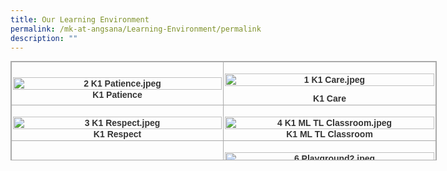 ```yaml
---
title: Our Learning Environment
permalink: /mk-at-angsana/Learning-Environment/permalink
description: ""
---
```


<table style="margin: auto; outline: 0px; padding: 0px; border-collapse: collapse; clear: both; border: 1px solid rgb(170, 170, 170); color: rgb(51, 51, 51); font-family: Tahoma, Verdana, Segoe, sans-serif; font-size: 14px; font-style: normal; font-variant-ligatures: normal; font-variant-caps: normal; font-weight: 700; letter-spacing: normal; orphans: 2; text-align: left; text-transform: none; white-space: normal; widows: 2; word-spacing: 0px; -webkit-text-stroke-width: 0px; text-decoration-thickness: initial; text-decoration-style: initial; text-decoration-color: initial; width: 682px; height: 159px;" class="iveo_table ives_tab_simple3 ive_eobj_center"><tbody style="margin: 0px; outline: 0px; padding: 0px;"><tr style="margin: 0px; outline: 0px; padding: 0px;"><td style="margin: 0px; outline: 0px; padding: 2px; text-align: center; border: 1px solid rgb(170, 170, 170); width: 340px;"><br class="Apple-interchange-newline"><img style="margin: 0px 10px 0px 0px; outline: 0px; padding: 0px; border: none; float: left;" class="ive_eobj_left mCS_img_loaded" alt="2 K1 Patience.jpeg" width="100%" src="https://angsanapri.moe.edu.sg/qql/slot/u167/MK@Angsana/2%20K1%20Patience.jpeg"><br style="margin: 0px; outline: 0px; padding: 0px;">K1 Patience</td><td style="margin: 0px; outline: 0px; padding: 2px; text-align: center; border: 1px solid rgb(170, 170, 170); width: 341px;"><br style="margin: 0px; outline: 0px; padding: 0px;"><img style="margin: 0px 10px 0px 0px; outline: 0px; padding: 0px; border: none; float: left;" class="ive_eobj_left mCS_img_loaded" alt="1 K1 Care.jpeg" width="100%" src="https://angsanapri.moe.edu.sg/qql/slot/u167/MK@Angsana/1%20K1%20Care.jpeg"><br style="margin: 0px; outline: 0px; padding: 0px;"><br style="margin: 0px; outline: 0px; padding: 0px;">K1 Care</td></tr><tr style="margin: 0px; outline: 0px; padding: 0px;"><td style="margin: 0px; outline: 0px; padding: 2px; text-align: center; border: 1px solid rgb(170, 170, 170);"><br style="margin: 0px; outline: 0px; padding: 0px;"><img style="margin: 0px 10px 0px 0px; outline: 0px; padding: 0px; border: none; float: left;" class="ive_eobj_left mCS_img_loaded" alt="3 K1 Respect.jpeg" width="100%" src="https://angsanapri.moe.edu.sg/qql/slot/u167/MK@Angsana/3%20K1%20Respect.jpeg"><br style="margin: 0px; outline: 0px; padding: 0px;">K1 Respect</td><td style="margin: 0px; outline: 0px; padding: 2px; text-align: center; border: 1px solid rgb(170, 170, 170);"><br style="margin: 0px; outline: 0px; padding: 0px;"><img style="margin: 0px 10px 0px 0px; outline: 0px; padding: 0px; border: none; float: left;" class="ive_eobj_left mCS_img_loaded" alt="4 K1 ML TL Classroom.jpeg" width="100%" src="https://angsanapri.moe.edu.sg/qql/slot/u167/MK@Angsana/4%20K1%20ML%20TL%20Classroom.jpeg"><br style="margin: 0px; outline: 0px; padding: 0px;">K1 ML TL Classroom</td></tr><tr style="margin: 0px; outline: 0px; padding: 0px;"><td style="margin: 0px; outline: 0px; padding: 2px; text-align: center; border: 1px solid rgb(170, 170, 170);"><br style="margin: 0px; outline: 0px; padding: 0px;"><img style="margin: 0px 10px 0px 0px; outline: 0px; padding: 0px; border: none; float: left;" class="ive_eobj_left mCS_img_loaded" alt="5 Playground1.jpeg" width="100%" src="https://angsanapri.moe.edu.sg/qql/slot/u167/MK@Angsana/5%20Playground1.jpeg"><br style="margin: 0px; outline: 0px; padding: 0px;">Playground</td><td style="margin: 0px; outline: 0px; padding: 2px; text-align: center; border: 1px solid rgb(170, 170, 170);"><br style="margin: 0px; outline: 0px; padding: 0px;"><img style="margin: 0px 10px 0px 0px; outline: 0px; padding: 0px; border: none; float: left;" class="ive_eobj_left mCS_img_loaded" alt="6 Playground2.jpeg" width="100%" src="https://angsanapri.moe.edu.sg/qql/slot/u167/MK@Angsana/6%20Playground2.jpeg"><br style="margin: 0px; outline: 0px; padding: 0px;"><br style="margin: 0px; outline: 0px; padding: 0px;"><br style="margin: 0px; outline: 0px; padding: 0px;">Playground&nbsp;</td></tr><tr style="margin: 0px; outline: 0px; padding: 0px;"><td style="margin: 0px; outline: 0px; padding: 2px; text-align: center; border: 1px solid rgb(170, 170, 170);"><br style="margin: 0px; outline: 0px; padding: 0px;"><img style="margin: 0px 10px 0px 0px; outline: 0px; padding: 0px; border: none; float: left;" class="ive_eobj_left mCS_img_loaded" alt="7 Water Play Area.jpeg" width="100%" src="https://angsanapri.moe.edu.sg/qql/slot/u167/MK@Angsana/7%20Water%20Play%20Area.jpeg"><br style="margin: 0px; outline: 0px; padding: 0px;">Sand and Water Play Area<br style="margin: 0px; outline: 0px; padding: 0px;"></td><td style="margin: 0px; outline: 0px; padding: 2px; text-align: center; border: 1px solid rgb(170, 170, 170);"><br style="margin: 0px; outline: 0px; padding: 0px;"><img style="margin: 0px 10px 0px 0px; outline: 0px; padding: 0px; border: none; float: left;" class="ive_eobj_left mCS_img_loaded" alt="8 Sand Play Area.jpeg" width="100%" src="https://angsanapri.moe.edu.sg/qql/slot/u167/MK@Angsana/8%20Sand%20Play%20Area.jpeg"><br style="margin: 0px; outline: 0px; padding: 0px;"><br style="margin: 0px; outline: 0px; padding: 0px;">Sand and Water Play Area</td></tr><tr style="margin: 0px; outline: 0px; padding: 0px;"><td style="margin: 0px; outline: 0px; padding: 2px; text-align: center; border: 1px solid rgb(170, 170, 170);"><img style="margin: 0px 10px 0px 0px; outline: 0px; padding: 0px; border: none; float: left;" class="ive_eobj_left mCS_img_loaded" alt="9 Garden.jpeg" width="100%" src="https://angsanapri.moe.edu.sg/qql/slot/u167/MK@Angsana/9%20Garden.jpeg"><br style="margin: 0px; outline: 0px; padding: 0px;"><br style="margin: 0px; outline: 0px; padding: 0px;"><br style="margin: 0px; outline: 0px; padding: 0px;">Garden</td><td style="margin: 0px; outline: 0px; padding: 2px; text-align: center; border: 1px solid rgb(170, 170, 170);">&nbsp;<img style="margin: 0px 10px 0px 0px; outline: 0px; padding: 0px; border: none; float: left;" class="ive_eobj_left mCS_img_loaded" alt="10 Music and Movement Room.jpeg" width="100%" src="https://angsanapri.moe.edu.sg/qql/slot/u167/MK@Angsana/10%20Music%20and%20Movement%20Room.jpeg"><br style="margin: 0px; outline: 0px; padding: 0px;"><br style="margin: 0px; outline: 0px; padding: 0px;">Music and Movement Room</td></tr><tr style="margin: 0px; outline: 0px; padding: 0px;"><td style="margin: 0px; outline: 0px; padding: 2px; text-align: center; border: 1px solid rgb(170, 170, 170);"><br style="margin: 0px; outline: 0px; padding: 0px;"><img style="margin: 0px 10px 0px 0px; outline: 0px; padding: 0px; border: none; float: left;" class="ive_eobj_left mCS_img_loaded" alt="11 Motor Skills Development Room.jpeg" width="100%" src="https://angsanapri.moe.edu.sg/qql/slot/u167/MK@Angsana/11%20Motor%20Skills%20Development%20Room.jpeg"><br style="margin: 0px; outline: 0px; padding: 0px;"><br style="margin: 0px; outline: 0px; padding: 0px;">Motor Skills Development Room<br style="margin: 0px; outline: 0px; padding: 0px;"></td><td style="margin: 0px; outline: 0px; padding: 2px; text-align: center; border: 1px solid rgb(170, 170, 170);">&nbsp;<br style="margin: 0px; outline: 0px; padding: 0px;"><img style="margin: 0px 10px 0px 0px; outline: 0px; padding: 0px; border: none; float: left;" class="ive_eobj_left mCS_img_loaded" alt="12 Tricycle Play Area.jpeg" width="100%" src="https://angsanapri.moe.edu.sg/qql/slot/u167/MK@Angsana/12%20Tricycle%20Play%20Area.jpeg"><br style="margin: 0px; outline: 0px; padding: 0px;">Tricycle Play Area</td></tr></tbody></table>
